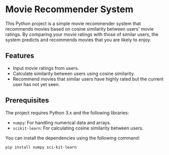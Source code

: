 # Movie Recommender System

This Python project is a simple movie recommender system that recommends movies based on cosine similarity between users' movie ratings. By comparing your movie ratings with those of similar users, the system predicts and recommends movies that you are likely to enjoy.

## Features
- Input movie ratings from users.
- Calculate similarity between users using cosine similarity.
- Recommend movies that similar users have highly rated but the current user has not yet seen.

## Prerequisites

The project requires Python 3.x and the following libraries:
- `numpy`: For handling numerical data and arrays.
- `scikit-learn`: For calculating cosine similarity between users.

You can install the dependencies using the following command:

```bash
pip install numpy sci-kit-learn

